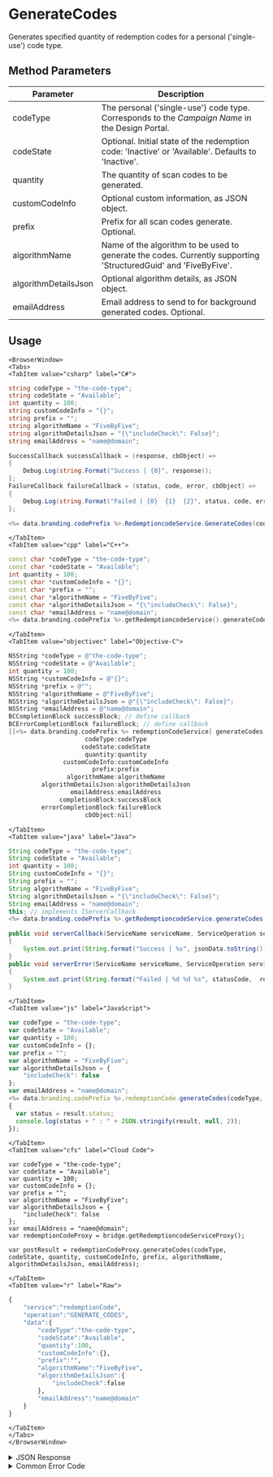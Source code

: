# GenerateCodes
Generates specified quantity of redemption codes for a personal ('single-use') code type.

<PartialServop service_name="redemptionCode" operation_name="GENERATE_CODES" />

## Method Parameters
Parameter | Description
--------- | -----------
codeType | The personal ('single-use') code type. Corresponds to the _Campaign Name_ in the Design Portal.
codeState | Optional. Initial state of the redemption code: 'Inactive' or 'Available'. Defaults to 'Inactive'.
quantity | The quantity of scan codes to be generated.
customCodeInfo | Optional custom information, as JSON object.
prefix | Prefix for all scan codes generate. Optional.
algorithmName | Name of the algorithm to be used to generate the codes. Currently supporting 'StructuredGuid' and 'FiveByFive'.
algorithmDetailsJson | Optional algorithm details, as JSON object.
emailAddress | Email address to send to for background generated codes. Optional.

## Usage

```mdx-code-block
<BrowserWindow>
<Tabs>
<TabItem value="csharp" label="C#">
```

```csharp
string codeType = "the-code-type";
string codeState = "Available";
int quantity = 100;
string customCodeInfo = "{}";
string prefix = "";
string algorithmName = "FiveByFive";
string algorithmDetailsJson = "{\"includeCheck\": False}";
string emailAddress = "name@domain";

SuccessCallback successCallback = (response, cbObject) =>
{
    Debug.Log(string.Format("Success | {0}", response));
};
FailureCallback failureCallback = (status, code, error, cbObject) =>
{
    Debug.Log(string.Format("Failed | {0}  {1}  {2}", status, code, error));
};

<%= data.branding.codePrefix %>.RedemptioncodeService.GenerateCodes(codeType, codeState, quantity, customCodeInfo, prefix, algorithmName, algorithmDetailsJson, emailAddress, successCallback, failureCallback);
```

```mdx-code-block
</TabItem>
<TabItem value="cpp" label="C++">
```

```cpp
const char *codeType = "the-code-type";
const char *codeState = "Available";
int quantity = 100;
const char *customCodeInfo = "{}";
const char *prefix = "";
const char *algorithmName = "FiveByFive";
const char *algorithmDetailsJson = "{\"includeCheck\": False}";
const char *emailAddress = "name@domain";
<%= data.branding.codePrefix %>.getRedemptioncodeService().generateCodes(codeType, codeState, quantity, customCodeInfo, prefix, algorithmName, algorithmDetailsJson, emailAddress, this);
```

```mdx-code-block
</TabItem>
<TabItem value="objectivec" label="Objective-C">
```

```objectivec
NSString *codeType = @"the-code-type";
NSString *codeState = @"Available";
int quantity = 100;
NSString *customCodeInfo = @"{}";
NSString *prefix = @"";
NSString *algorithmName = @"FiveByFive";
NSString *algorithmDetailsJson = @"{\"includeCheck\": False}";
NSString *emailAddress = @"name@domain";
BCCompletionBlock successBlock; // define callback
BCErrorCompletionBlock failureBlock; // define callback
[[<%= data.branding.codePrefix %> redemptionCodeService] generateCodes:
                     codeType:codeType
                    codeState:codeState
                     quantity:quantity
               customCodeInfo:customCodeInfo
                       prefix:prefix
                algorithmName:algorithmName
         algorithmDetailsJson:algorithmDetailsJson
                 emailAddress:emailAddress
              completionBlock:successBlock
         errorCompletionBlock:failureBlock
                     cbObject:nil]
```

```mdx-code-block
</TabItem>
<TabItem value="java" label="Java">
```

```java
String codeType = "the-code-type";
String codeState = "Available";
int quantity = 100;
String customCodeInfo = "{}";
String prefix = "";
String algorithmName = "FiveByFive";
String algorithmDetailsJson = "{\"includeCheck\": False}";
String emailAddress = "name@domain";
this; // implements IServerCallback
<%= data.branding.codePrefix %>.getRedemptioncodeService.generateCodes(codeType, codeState, quantity, customCodeInfo, prefix, algorithmName, algorithmDetailsJson, emailAddress, this);

public void serverCallback(ServiceName serviceName, ServiceOperation serviceOperation, JSONObject jsonData)
{
    System.out.print(String.format("Success | %s", jsonData.toString()));
}
public void serverError(ServiceName serviceName, ServiceOperation serviceOperation, int statusCode, int reasonCode, String jsonError)
{
    System.out.print(String.format("Failed | %d %d %s", statusCode,  reasonCode, jsonError.toString()));
}

```

```mdx-code-block
</TabItem>
<TabItem value="js" label="JavaScript">
```

```javascript
var codeType = "the-code-type";
var codeState = "Available";
var quantity = 100;
var customCodeInfo = {};
var prefix = "";
var algorithmName = "FiveByFive";
var algorithmDetailsJson = {
    "includeCheck": false
};
var emailAddress = "name@domain";
<%= data.branding.codePrefix %>.redemptionCode.generateCodes(codeType, codeState, quantity, customCodeInfo, prefix, algorithmName, algorithmDetailsJson, emailAddress, result =>
{
  var status = result.status;
  console.log(status + " : " + JSON.stringify(result, null, 2));
});
```

```mdx-code-block
</TabItem>
<TabItem value="cfs" label="Cloud Code">
```

```cfscript
var codeType = "the-code-type";
var codeState = "Available";
var quantity = 100;
var customCodeInfo = {};
var prefix = "";
var algorithmName = "FiveByFive";
var algorithmDetailsJson = {
    "includeCheck": false
};
var emailAddress = "name@domain";
var redemptionCodeProxy = bridge.getRedemptioncodeServiceProxy();

var postResult = redemptionCodeProxy.generateCodes(codeType, codeState, quantity, customCodeInfo, prefix, algorithmName, algorithmDetailsJson, emailAddress);
```

```mdx-code-block
</TabItem>
<TabItem value="r" label="Raw">
```

```r
{
    "service":"redemptionCode",
    "operation":"GENERATE_CODES",
    "data":{
        "codeType":"the-code-type",
        "codeState":"Available",
        "quantity":100,
        "customCodeInfo":{},
        "prefix":"",
        "algorithmName":"FiveByFive",
        "algorithmDetailsJson":{
            "includeCheck":false
        },
        "emailAddress":"name@domain"
    }
}
```

```mdx-code-block
</TabItem>
</Tabs>
</BrowserWindow>
```
<details>
<summary>JSON Response</summary>

```json
{
  "data": {
    "message": "Generating 100 redemption codes using FiveByFive algorithm and options (includeCheck=false)"
  },
  "status": 200
}
```
</details>

<details>
<summary>Common Error Code</summary>

### Status Codes
Code | Name | Description
---- | ---- | -----------
40399 | REDEMPTION_CODE_TYPE_NOT_FOUND | The specified code type was not found
40753 | REDEMPTION_CODE_TYPE_DISABLED | Invalid code. Redemption code type has been disabled

</details>

